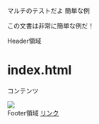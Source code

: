 <!DOCTYPE html>
<html lang = "ja">
<head>
  <meta charset = "UTF-8">
  <titile>マルチのテストだよ</titile>
  <titile> 簡単な例</titile>
    <link rel="stylesheet" href="style.css">
  </head>
  <body>
  <p>この文書は非常に簡単な例だ！</p>
      <div class="header">Header領域</div>
  <div class="main">
    <h1>index.html</h1>
    <p>コンテンツ</p>
    <img src="img/sample1.jpg">
  </div>
  <div class="footer">
    <span>Footer領域</span>
    <a href="#">リンク</a>
  </div>
</body>
</html>
